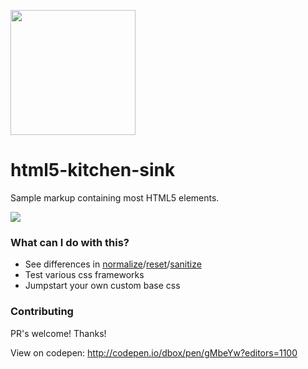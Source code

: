 <a href="http://codepen.io/dbox/pen/gMbeYw?editors=1100"><img src="https://dl.dropboxusercontent.com/u/18590/html-5.jpg" width="200" height="200"></a>

# html5-kitchen-sink
Sample markup containing most HTML5 elements. 

<a href="http://codepen.io/dbox/pen/gMbeYw?editors=1100"><img src="http://g.recordit.co/cLnCZ7hUHP.gif"></a>

### What can I do with this?
- See differences in [normalize](https://github.com/necolas/normalize.css/)/[reset](http://meyerweb.com/eric/tools/css/reset/)/[sanitize](https://github.com/10up/sanitize.css)
- Test various css frameworks
- Jumpstart your own custom base css

### Contributing
PR's welcome! Thanks!

View on codepen:
http://codepen.io/dbox/pen/gMbeYw?editors=1100
